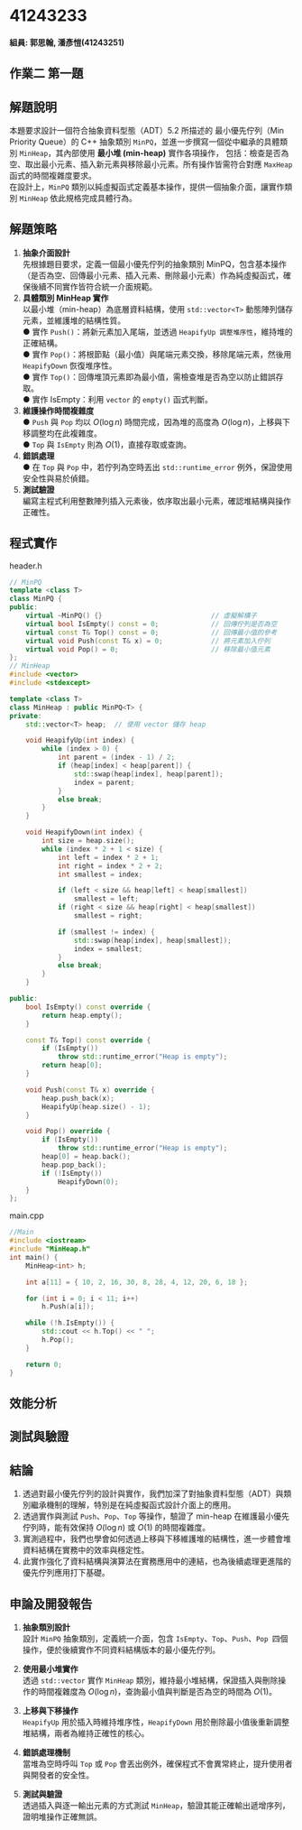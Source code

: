 # 41243233
#### 組員:  郭思翰, 潘彥愷(41243251)
  
## 作業二 第一題

## 解題說明
本題要求設計一個符合抽象資料型態（ADT）5.2 所描述的 最小優先佇列（Min Priority Queue）的 C++ 抽象類別 ```MinPQ```，並進一步撰寫一個從中繼承的具體類別 ```MinHeap```，其內部使用 **最小堆 (min-heap)** 實作各項操作， 包括：檢查是否為空、取出最小元素、插入新元素與移除最小元素。所有操作皆需符合對應 ```MaxHeap``` 函式的時間複雜度要求。  
在設計上，```MinPQ``` 類別以純虛擬函式定義基本操作，提供一個抽象介面，讓實作類別 ```MinHeap``` 依此規格完成具體行為。  

## 解題策略

1. **抽象介面設計**  
先根據題目要求，定義一個最小優先佇列的抽象類別 MinPQ，包含基本操作（是否為空、回傳最小元素、插入元素、刪除最小元素）作為純虛擬函式，確保後續不同實作皆符合統一介面規範。  
2. **具體類別 MinHeap 實作**  
以最小堆（min-heap）為底層資料結構，使用 ```std::vector<T>``` 動態陣列儲存元素，並維護堆的結構性質。  
  &#9679; 實作 ```Push()```：將新元素加入尾端，並透過 ```HeapifyUp 調整堆序性```，維持堆的正確結構。  
  &#9679; 實作 ```Pop()```：將根節點（最小值）與尾端元素交換，移除尾端元素，然後用 ```HeapifyDown``` 恢復堆序性。  
  &#9679; 實作 ```Top()```：回傳堆頂元素即為最小值，需檢查堆是否為空以防止錯誤存取。  
  &#9679; 實作 IsEmpty：利用 ```vector``` 的 ```empty()``` 函式判斷。  
3. **維護操作時間複雜度**  
  &#9679; ```Push``` 與 ```Pop``` 均以 $O(\log n)$ 時間完成，因為堆的高度為 $O(\log n)$，上移與下移調整均在此複雜度。  
  &#9679; ```Top``` 與 ```IsEmpty``` 則為 $O(1)$，直接存取或查詢。  
4. **錯誤處理**  
  &#9679; 在 ```Top``` 與 ```Pop``` 中，若佇列為空時丟出 ```std::runtime_error``` 例外，保證使用安全性與易於偵錯。  
5. **測試驗證**  
編寫主程式利用整數陣列插入元素後，依序取出最小元素，確認堆結構與操作正確性。

## 程式實作
header.h
```cpp
// MinPQ
template <class T>
class MinPQ {
public:
    virtual ~MinPQ() {}                           // 虛擬解構子
    virtual bool IsEmpty() const = 0;             // 回傳佇列是否為空
    virtual const T& Top() const = 0;             // 回傳最小值的參考
    virtual void Push(const T& x) = 0;            // 將元素加入佇列
    virtual void Pop() = 0;                       // 移除最小值元素
};
// MinHeap
#include <vector>
#include <stdexcept>

template <class T>
class MinHeap : public MinPQ<T> {
private:
    std::vector<T> heap;  // 使用 vector 儲存 heap

    void HeapifyUp(int index) {
        while (index > 0) {
            int parent = (index - 1) / 2;
            if (heap[index] < heap[parent]) {
                std::swap(heap[index], heap[parent]);
                index = parent;
            }
            else break;
        }
    }

    void HeapifyDown(int index) {
        int size = heap.size();
        while (index * 2 + 1 < size) {
            int left = index * 2 + 1;
            int right = index * 2 + 2;
            int smallest = index;

            if (left < size && heap[left] < heap[smallest])
                smallest = left;
            if (right < size && heap[right] < heap[smallest])
                smallest = right;

            if (smallest != index) {
                std::swap(heap[index], heap[smallest]);
                index = smallest;
            }
            else break;
        }
    }

public:
    bool IsEmpty() const override {
        return heap.empty();
    }

    const T& Top() const override {
        if (IsEmpty())
            throw std::runtime_error("Heap is empty");
        return heap[0];
    }

    void Push(const T& x) override {
        heap.push_back(x);
        HeapifyUp(heap.size() - 1);
    }

    void Pop() override {
        if (IsEmpty())
            throw std::runtime_error("Heap is empty");
        heap[0] = heap.back();
        heap.pop_back();
        if (!IsEmpty())
            HeapifyDown(0);
    }
};
```
main.cpp
```cpp
//Main
#include <iostream>
#include "MinHeap.h"
int main() {
    MinHeap<int> h;

    int a[11] = { 10, 2, 16, 30, 8, 28, 4, 12, 20, 6, 18 };

    for (int i = 0; i < 11; i++)
        h.Push(a[i]);

    while (!h.IsEmpty()) {
        std::cout << h.Top() << " ";
        h.Pop();
    }

    return 0;
}
```
## 效能分析

## 測試與驗證

## 結論  

1. 透過對最小優先佇列的設計與實作，我們加深了對抽象資料型態（ADT）與類別繼承機制的理解，特別是在純虛擬函式設計介面上的應用。
2. 透過實作與測試 ```Push```、```Pop```、```Top``` 等操作，驗證了 min-heap 在維護最小優先佇列時，能有效保持 $O(\log n)$ 或 $O(1)$ 的時間複雜度。
3. 實測過程中，我們也學會如何透過上移與下移維護堆的結構性，進一步體會堆資料結構在實務中的效率與穩定性。
4. 此實作強化了資料結構與演算法在實務應用中的連結，也為後續處理更進階的優先佇列應用打下基礎。
   
## 申論及開發報告  

1. **抽象類別設計**  
設計 ```MinPQ``` 抽象類別，定義統一介面，包含 ```IsEmpty```、```Top```、```Push```、```Pop ```四個操作，便於後續實作不同資料結構版本的最小優先佇列。

2. **使用最小堆實作**  
透過 ```std::vector``` 實作 ```MinHeap``` 類別，維持最小堆結構，保證插入與刪除操作的時間複雜度為 $O(\log n)$，查詢最小值與判斷是否為空的時間為 $O(1)$。

3. **上移與下移操作**  
```HeapifyUp``` 用於插入時維持堆序性，```HeapifyDown``` 用於刪除最小值後重新調整堆結構，兩者為維持正確性的核心。

4. **錯誤處理機制**  
當堆為空時呼叫 ```Top``` 或 ```Pop``` 會丟出例外，確保程式不會異常終止，提升使用者與開發者的安全性。

5. **測試與驗證**  
透過插入與逐一輸出元素的方式測試 ```MinHeap```，驗證其能正確輸出遞增序列，證明堆操作正確無誤。
